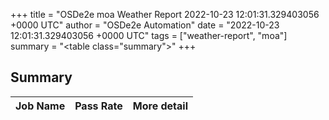 +++
title = "OSDe2e moa Weather Report 2022-10-23 12:01:31.329403056 +0000 UTC"
author = "OSDe2e Automation"
date = "2022-10-23 12:01:31.329403056 +0000 UTC"
tags = ["weather-report", "moa"]
summary = "<table class=\"summary\"></table>"
+++
## Summary

| Job Name | Pass Rate | More detail |
|----------|-----------|-------------|




